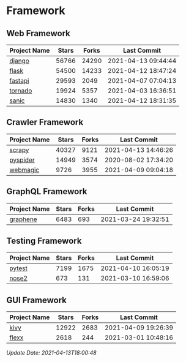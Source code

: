 # Framework

## Web Framework
| Project Name | Stars | Forks | Last Commit |
| ------------ | ----- | ----- | ----------- |
| [django](https://github.com/django/django) | 56766 | 24290 | 2021-04-13 09:44:44 |
| [flask](https://github.com/pallets/flask) | 54500 | 14233 | 2021-04-12 18:47:24 |
| [fastapi](https://github.com/tiangolo/fastapi) | 29593 | 2049 | 2021-04-07 07:04:13 |
| [tornado](https://github.com/tornadoweb/tornado) | 19924 | 5357 | 2021-04-03 16:36:51 |
| [sanic](https://github.com/sanic-org/sanic) | 14830 | 1340 | 2021-04-12 18:31:35 |

## Crawler Framework
| Project Name | Stars | Forks | Last Commit |
| ------------ | ----- | ----- | ----------- |
| [scrapy](https://github.com/scrapy/scrapy) | 40327 | 9121 | 2021-04-13 14:46:26 |
| [pyspider](https://github.com/binux/pyspider) | 14949 | 3574 | 2020-08-02 17:34:20 |
| [webmagic](https://github.com/code4craft/webmagic) | 9726 | 3955 | 2021-04-09 09:04:18 |

## GraphQL Framework
| Project Name | Stars | Forks | Last Commit |
| ------------ | ----- | ----- | ----------- |
| [graphene](https://github.com/graphql-python/graphene) | 6483 | 693 | 2021-03-24 19:32:51 |

## Testing Framework
| Project Name | Stars | Forks | Last Commit |
| ------------ | ----- | ----- | ----------- |
| [pytest](https://github.com/pytest-dev/pytest) | 7199 | 1675 | 2021-04-10 16:05:19 |
| [nose2](https://github.com/nose-devs/nose2) | 673 | 131 | 2021-03-10 16:59:06 |

## GUI Framework
| Project Name | Stars | Forks | Last Commit |
| ------------ | ----- | ----- | ----------- |
| [kivy](https://github.com/kivy/kivy) | 12922 | 2683 | 2021-04-09 19:26:39 |
| [flexx](https://github.com/flexxui/flexx) | 2618 | 244 | 2021-03-01 10:48:16 |

*Update Date: 2021-04-13T18:00:48*